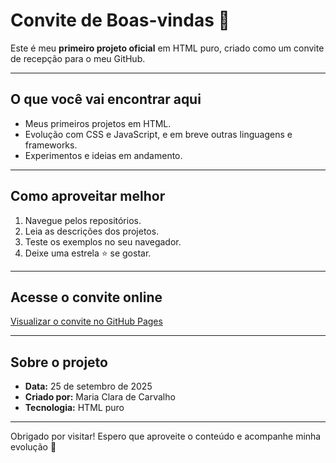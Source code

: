 # Convite de Boas-vindas 🎉

Este é meu **primeiro projeto oficial** em HTML puro, criado como um convite de recepção para o meu GitHub.

---

## O que você vai encontrar aqui

- Meus primeiros projetos em HTML.  
- Evolução com CSS e JavaScript, e em breve outras linguagens e frameworks.  
- Experimentos e ideias em andamento.

---

## Como aproveitar melhor

1. Navegue pelos repositórios.  
2. Leia as descrições dos projetos.  
3. Teste os exemplos no seu navegador.  
4. Deixe uma estrela ⭐ se gostar.  

---

## Acesse o convite online

[Visualizar o convite no GitHub Pages](https://clasilbap.github.io/Boas-Vindas/)

---

## Sobre o projeto

- **Data:** 25 de setembro de 2025  
- **Criado por:** Maria Clara de Carvalho  
- **Tecnologia:** HTML puro

---

Obrigado por visitar! Espero que aproveite o conteúdo e acompanhe minha evolução 🚀
